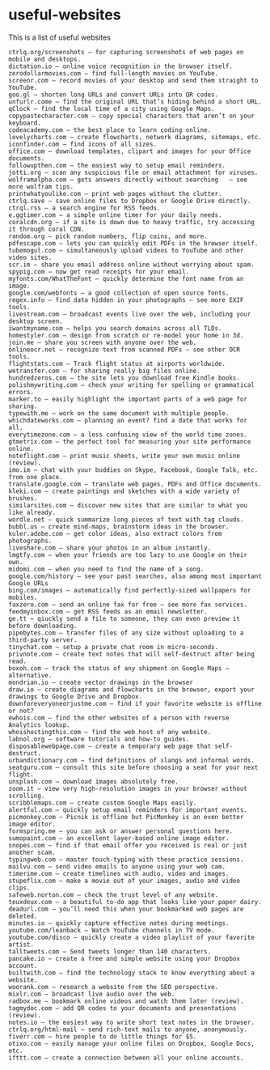 # useful-websites
This is a list of useful websites


    ctrlq.org/screenshots – for capturing screenshots of web pages on mobile and desktops.
    dictation.io – online voice recognition in the browser itself.
    zerodollarmovies.com – find full-length movies on YouTube.
    screenr.com – record movies of your desktop and send them straight to YouTube.
    goo.gl – shorten long URLs and convert URLs into QR codes.
    unfurlr.come – find the original URL that’s hiding behind a short URL.
    qClock – find the local time of a city using Google Maps.
    copypastecharacter.com – copy special characters that aren’t on your keyboard.
    codeacademy.com – the best place to learn coding online.
    lovelycharts.com – create flowcharts, network diagrams, sitemaps, etc.
    iconfinder.com – find icons of all sizes.
    office.com – download templates, clipart and images for your Office documents.
    followupthen.com – the easiest way to setup email reminders.
    jotti.org – scan any suspicious file or email attachment for viruses.
    wolframalpha.com – gets answers directly without searching   – see more wolfram tips.
    printwhatyoulike.com – print web pages without the clutter.
    ctrlq.save – save online files to Dropbox or Google Drive directly.
    ctrql.rss – a search engine for RSS feeds.
    e.ggtimer.com – a simple online timer for your daily needs.
    coralcdn.org – if a site is down due to heavy traffic, try accessing it through coral CDN.
    random.org – pick random numbers, flip coins, and more.
    pdfescape.com – lets you can quickly edit PDFs in the browser itself.
    tubemogul.com – simultaneously upload videos to YouTube and other video sites.
    scr.im – share you email address online without worrying about spam.
    spypig.com – now get read receipts for your email.
    myfonts.com/WhatTheFont – quickly determine the font name from an image.
    google.com/webfonts – a good collection of open source fonts.
    regex.info – find data hidden in your photographs – see more EXIF tools.
    livestream.com – broadcast events live over the web, including your desktop screen.
    iwantmyname.com – helps you search domains across all TLDs.
    homestyler.com – design from scratch or re-model your home in 3d.
    join.me – share you screen with anyone over the web.
    onlineocr.net – recognize text from scanned PDFs – see other OCR tools.
    flightstats.com – Track flight status at airports worldwide.
    wetransfer.com – for sharing really big files online.
    hundredzeros.com – the site lets you download free Kindle books.
    polishmywriting.com – check your writing for spelling or grammatical errors.
    marker.to – easily highlight the important parts of a web page for sharing.
    typewith.me – work on the same document with multiple people.
    whichdateworks.com – planning an event? find a date that works for all.
    everytimezone.com – a less confusing view of the world time zones.
    gtmetrix.com – the perfect tool for measuring your site performance online.
    noteflight.com – print music sheets, write your own music online (review).
    imo.im – chat with your buddies on Skype, Facebook, Google Talk, etc. from one place.
    translate.google.com – translate web pages, PDFs and Office documents.
    kleki.com – create paintings and sketches with a wide variety of brushes.
    similarsites.com – discover new sites that are similar to what you like already.
    wordle.net – quick summarize long pieces of text with tag clouds.
    bubbl.us – create mind-maps, brainstorm ideas in the browser.
    kuler.adobe.com – get color ideas, also extract colors from photographs.
    liveshare.com – share your photos in an album instantly.
    lmgtfy.com – when your friends are too lazy to use Google on their own.
    midomi.com – when you need to find the name of a song.
    google.com/history – see your past searches, also among most important Google URLs
    bing.com/images – automatically find perfectly-sized wallpapers for mobiles.
    faxzero.com – send an online fax for free – see more fax services.
    feedmyinbox.com – get RSS feeds as an email newsletter.
    ge.tt – qiuckly send a file to someone, they can even preview it before downloading.
    pipebytes.com – transfer files of any size without uploading to a third-party server.
    tinychat.com – setup a private chat room in micro-seconds.
    privnote.com – create text notes that will self-destruct after being read.
    boxoh.com – track the status of any shipment on Google Maps – alternative.
    mondrian.io – create vector drawings in the browser
    draw.io – create diagrams and flowcharts in the browser, export your drawings to Google Drive and Dropbox.
    downforeveryoneorjustme.com – find if your favorite website is offline or not?
    ewhois.com – find the other websites of a person with reverse Analytics lookup.
    whoishostingthis.com – find the web host of any website.
    labnol.org – software tutorials and how-to guides.
    disposablewebpage.com – create a temporary web page that self-destruct.
    urbandictionary.com – find definitions of slangs and informal words.
    seatguru.com – consult this site before choosing a seat for your next flight.
    unsplash.com – download images absolutely free.
    zoom.it – view very high-resolution images in your browser without scrolling.
    scribblemaps.com – create custom Google Maps easily.
    alertful.com – quickly setup email reminders for important events.
    picmonkey.com – Picnik is offline but PicMonkey is an even better image editor.
    formspring.me – you can ask or answer personal questions here.
    sumopaint.com – an excellent layer-based online image editor.
    snopes.com – find if that email offer you received is real or just another scam.
    typingweb.com – master touch-typing with these practice sessions.
    mailvu.com – send video emails to anyone using your web cam.
    timerime.com – create timelines with audio, video and images.
    stupeflix.com – make a movie out of your images, audio and video clips.
    safeweb.norton.com – check the trust level of any website.
    teuxdeux.com – a beautiful to-do app that looks like your paper dairy.
    deadurl.com – you’ll need this when your bookmarked web pages are deleted.
    minutes.io – quickly capture effective notes during meetings.
    youtube.com/leanback – Watch YouTube channels in TV mode.
    youtube.com/disco – quickly create a video playlist of your favorite artist.
    talltweets.com – Send tweets longer than 140 characters.
    pancake.io – create a free and simple website using your Dropbox account.
    builtwith.com – find the technology stack to know everything about a website.
    woorank.com – research a website from the SEO perspective.
    mixlr.com – broadcast live audio over the web.
    radbox.me – bookmark online videos and watch them later (review).
    tagmydoc.com – add QR codes to your documents and presentations (review).
    notes.io – the easiest way to write short text notes in the browser.
    ctrlq.org/html-mail – send rich-text mails to anyone, anonymously.
    fiverr.com – hire people to do little things for $5.
    otixo.com – easily manage your online files on Dropbox, Google Docs, etc.
    ifttt.com – create a connection between all your online accounts.
